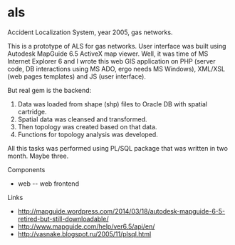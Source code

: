 als
===

Accident Localization System, year 2005, gas networks.

This is a prototype of ALS for gas networks.
User interface was built using Autodesk MapGuide 6.5 ActiveX map viewer.
Well, it was time of MS Internet Explorer 6 and I wrote this web GIS application on
PHP (server code, DB interactions using MS ADO, ergo needs MS Windows),
XML/XSL (web pages templates) and JS (user interface).

But real gem is the backend:

1. Data was loaded from shape (shp) files to Oracle DB with spatial cartridge.
2. Spatial data was cleansed and transformed.
3. Then topology was created based on that data.
4. Functions for topology analysis was developed.

All this tasks was performed using PL/SQL package that was written in two month. Maybe three.

Components

* web -- web frontend

Links

* http://mapguide.wordpress.com/2014/03/18/autodesk-mapguide-6-5-retired-but-still-downloadable/
* http://www.mapguide.com/help/ver6.5/api/en/
* http://vasnake.blogspot.ru/2005/11/plsql.html
